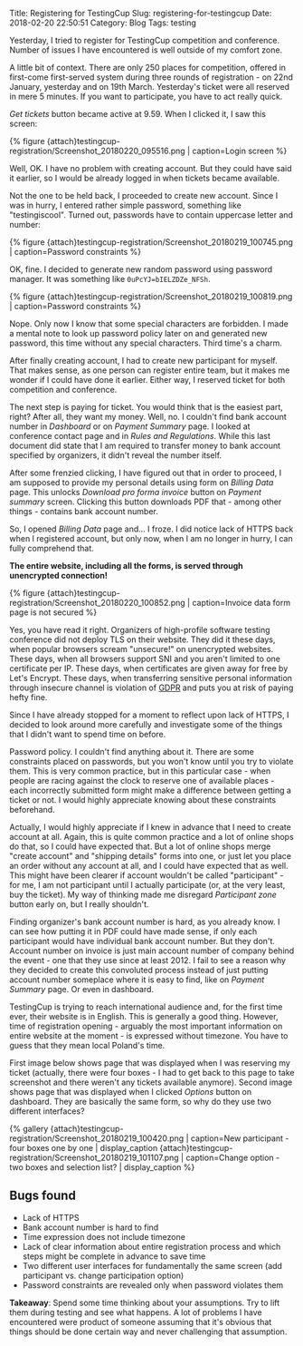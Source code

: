 Title: Registering for TestingCup
Slug: registering-for-testingcup
Date: 2018-02-20 22:50:51
Category: Blog
Tags: testing

Yesterday, I tried to register for TestingCup competition and conference. Number of issues I have encountered is well outside of my comfort zone.

<!-- more -->

A little bit of context. There are only 250 places for competition, offered in first-come first-served system during three rounds of registration - on 22nd January, yesterday and on 19th March. Yesterday's ticket were all reserved in mere 5 minutes. If you want to participate, you have to act really quick.

*Get tickets* button became active at 9.59. When I clicked it, I saw this screen:

{% figure
    {attach}testingcup-registration/Screenshot_20180220_095516.png |
    caption=Login screen
%}

Well, OK. I have no problem with creating account. But they could have said it earlier, so I would be already logged in when tickets became available.

Not the one to be held back, I proceeded to create new account. Since I was in hurry, I entered rather simple password, something like "testingiscool". Turned out, passwords have to contain uppercase letter and number:

{% figure
    {attach}testingcup-registration/Screenshot_20180219_100745.png |
    caption=Password constraints
%}

OK, fine. I decided to generate new random password using password manager. It was something like `0uPcYJ=bIELZDZe_NFSh`.

{% figure
    {attach}testingcup-registration/Screenshot_20180219_100819.png |
    caption=Password constraints
%}

Nope. Only now I know that some special characters are forbidden. I made a mental note to look up password policy later on and generated new password, this time without any special characters. Third time's a charm.

After finally creating account, I had to create new participant for myself. That makes sense, as one person can register entire team, but it makes me wonder if I could have done it earlier. Either way, I reserved ticket for both competition and conference.

The next step is paying for ticket. You would think that is the easiest part, right? After all, they want my money. Well, no. I couldn't find bank account number in *Dashboard* or on *Payment Summary* page. I looked at conference contact page and in *Rules and Regulations*. While this last document did state that I am required to transfer money to bank account specified by organizers, it didn't reveal the number itself.

After some frenzied clicking, I have figured out that in order to proceed, I am supposed to provide my personal details using form on *Billing Data* page. This unlocks *Download pro forma invoice* button on *Payment summary* screen. Clicking this button downloads PDF that - among other things - contains bank account number.

So, I opened *Billing Data* page and… I froze. I did notice lack of HTTPS back when I registered account, but only now, when I am no longer in hurry, I can fully comprehend that.

**The entire website, including all the forms, is served through unencrypted connection!**

{% figure
    {attach}testingcup-registration/Screenshot_20180220_100852.png |
    caption=Invoice data form page is not secured
%}

Yes, you have read it right. Organizers of high-profile software testing conference did not deploy TLS on their website. They did it these days, when popular browsers scream "unsecure!" on unencrypted websites. These days, when all browsers support SNI and you aren't limited to one certificate per IP. These days, when certificates are given away for free by Let's Encrypt. These days, when transferring sensitive personal information through insecure channel is violation of [GDPR](https://www.eugdpr.org/) and puts you at risk of paying hefty fine.

Since I have already stopped for a moment to reflect upon lack of HTTPS, I decided to look around more carefully and investigate some of the things that I didn't want to spend time on before.

Password policy. I couldn't find anything about it. There are some constraints placed on passwords, but you won't know until you try to violate them. This is very common practice, but in this particular case - when people are racing against the clock to reserve one of available places - each incorrectly submitted form might make a difference between getting a ticket or not. I would highly appreciate knowing about these constraints beforehand.

Actually, I would highly appreciate if I knew in advance that I need to create account at all. Again, this is quite common practice and a lot of online shops do that, so I could have expected that. But a lot of online shops merge "create account" and "shipping details" forms into one, or just let you place an order without any account at all, and I could have expected that as well. This might have been clearer if account wouldn't be called "participant" - for me, I am not participant until I actually participate (or, at the very least, buy the ticket). My way of thinking made me disregard *Participant zone* button early on, but I really shouldn't.

Finding organizer's bank account number is hard, as you already know. I can see how putting it in PDF could have made sense, if only each participant would have individual bank account number. But they don't. Account number on invoice is just main account number of company behind the event - one that they use since at least 2012. I fail to see a reason why they decided to create this convoluted process instead of just putting account number someplace where it is easy to find, like on *Payment Summary* page. Or even in dashboard.

TestingCup is trying to reach international audience and, for the first time ever, their website is in English. This is generally a good thing. However, time of registration opening - arguably the most important information on entire website at the moment - is expressed without timezone. You have to guess that they mean local Poland's time.

First image below shows page that was displayed when I was reserving my ticket (actually, there were four boxes - I had to get back to this page to take screenshot and there weren't any tickets available anymore). Second image shows page that was displayed when I clicked *Options* button on dashboard. They are basically the same form, so why do they use two different interfaces?

{% gallery
    {attach}testingcup-registration/Screenshot_20180219_100420.png | caption=New participant - four boxes one by one | display_caption
    {attach}testingcup-registration/Screenshot_20180219_101107.png | caption=Change option - two boxes and selection list? | display_caption
%}

## Bugs found

* Lack of HTTPS
* Bank account number is hard to find
* Time expression does not include timezone
* Lack of clear information about entire registration process and which steps might be complete in advance to save time
* Two different user interfaces for fundamentally the same screen (add participant vs. change participation option)
* Password constraints are revealed only when password violates them

**Takeaway**: Spend some time thinking about your assumptions. Try to lift them during testing and see what happens. A lot of problems I have encountered were product of someone assuming that it's obvious that things should be done certain way and never challenging that assumption.
